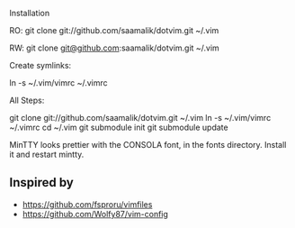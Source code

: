 Installation

RO:
git clone git://github.com/saamalik/dotvim.git ~/.vim

RW:
git clone git@github.com:saamalik/dotvim.git ~/.vim

Create symlinks:

ln -s ~/.vim/vimrc ~/.vimrc

All Steps:

git clone git://github.com/saamalik/dotvim.git ~/.vim
ln -s ~/.vim/vimrc ~/.vimrc
cd ~/.vim
git submodule init
git submodule update


MinTTY looks prettier with the CONSOLA font, in the fonts directory. Install it and restart mintty.

## Inspired by
- https://github.com/fsproru/vimfiles
- https://github.com/Wolfy87/vim-config
